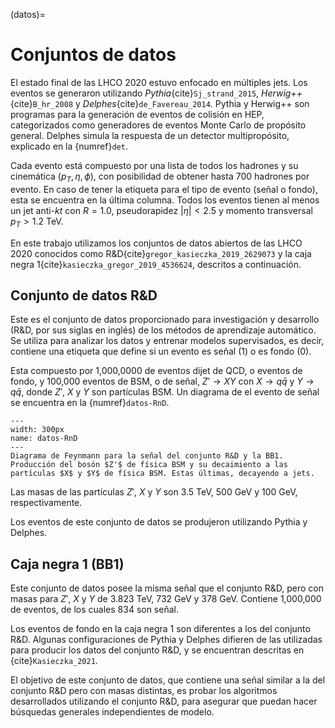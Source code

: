 (datos)=
# Conjuntos de datos
El estado final de las LHCO 2020 estuvo enfocado en múltiples jets. Los eventos se generaron utilizando *Pythia*{cite}`Sj_strand_2015`, *Herwig++*{cite}`B_hr_2008` y *Delphes*{cite}`de_Favereau_2014`. Pythia y Herwig++ son programas para la generación de eventos de colisión en HEP, categorizados como generadores de eventos Monte Carlo de propósito general. Delphes simula la respuesta de un detector multipropósito, explicado en la {numref}`det`.

Cada evento está compuesto por una lista de todos los hadrones y su cinemática ($p_T,\eta,\phi$), con posibilidad de obtener hasta 700 hadrones por evento. En caso de tener la etiqueta para el tipo de evento (señal o fondo), esta se encuentra en la última columna. Todos los eventos tienen al menos un jet anti-*kt* con $R=1.0$, pseudorapidez $|\eta|<2.5$ y momento transversal $p_T > 1.2$ TeV.

En este trabajo utilizamos los conjuntos de datos abiertos de las LHCO 2020 conocidos como R&D{cite}`gregor_kasieczka_2019_2629073` y la caja negra 1{cite}`kasieczka_gregor_2019_4536624`, descritos a continuación.

## Conjunto de datos R&D
Este es el conjunto de datos proporcionado para investigación y desarrollo (R&D, por sus siglas en inglés) de los métodos de aprendizaje automático. Se utiliza para analizar los datos y entrenar modelos supervisados, es decir, contiene una etiqueta que define si un evento es señal (1) o es fondo (0). 

Esta compuesto por 1,000,0000 de eventos dijet de QCD, o eventos de fondo, y 100,000 eventos de BSM, o de señal, $Z'\rightarrow XY$ con $X\rightarrow q\bar{q}$ y $Y\rightarrow q\bar{q}$, donde $Z'$, $X$ y $Y$ son partículas BSM. Un diagrama de el evento de señal se encuentra en la {numref}`datos-RnD`. 

```{figure} ./../../figuras/lhco-RnD.png
---
width: 300px
name: datos-RnD
---
Diagrama de Feynmann para la señal del conjunto R&D y la BB1. Producción del bosón $Z'$ de física BSM y su decaimiento a las partículas $X$ y $Y$ de física BSM. Estas últimas, decayendo a jets.
```
Las masas de las partículas $Z'$, $X$ y $Y$ son 3.5 TeV, 500 GeV y 100 GeV, respectivamente. 

Los eventos de este conjunto de datos se produjeron utilizando Pythia y Delphes.

## Caja negra 1 (BB1)
Este conjunto de datos posee la misma señal que el conjunto R&D, pero con masas para $Z'$, $X$ y $Y$ de 3.823 TeV, 732 GeV y 378 GeV. Contiene 1,000,000 de eventos, de los cuales 834 son señal.

Los eventos de fondo en la caja negra 1 son diferentes a los del conjunto R&D. Algunas configuraciones de Pythia y Delphes difieren de las utilizadas para producir los datos del conjunto R&D, y se encuentran descritas en {cite}`Kasieczka_2021`.

El objetivo de este conjunto de datos, que contiene una señal similar a la del conjunto R&D pero con masas distintas, es probar los algoritmos desarrollados utilizando el conjunto R&D, para asegurar que puedan hacer búsquedas generales independientes de modelo.